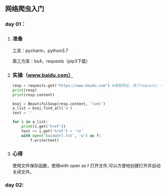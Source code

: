 ## 网络爬虫入门

### 	day 01：

1. ### 准备

   工具：pycharm，python3.7

   第三方库：bs4，requests（pip3下载）

2. ### 实操（www.baidu.com）

   ```python
   resp = requests.get("https://www.baidu.com") #爬取网址，用了requests 中的get函数
   print(resp)
   print(resp.content)
   
   bsoj = BeautifulSoup(resp.content, 'lxml')
   a_list = bsoj.find_all('a')
   text = ''
   
   for i in a_list:
       print(i.get('href'))
       text += i.get('href') + '\n'
       with open('baiduUrl.txt', 'w') as f:
           f.write(text)
   ```

3. ### 心得

   使用文件保存函数，使用with open as  f 打开文件,可以方便地创建打开并自动关闭文件。

### day 02: